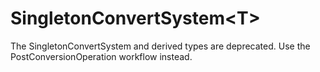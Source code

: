 # **SingletonConvertSystem&lt;T&gt;**

The SingletonConvertSystem and derived types are deprecated. Use the PostConversionOperation workflow instead.